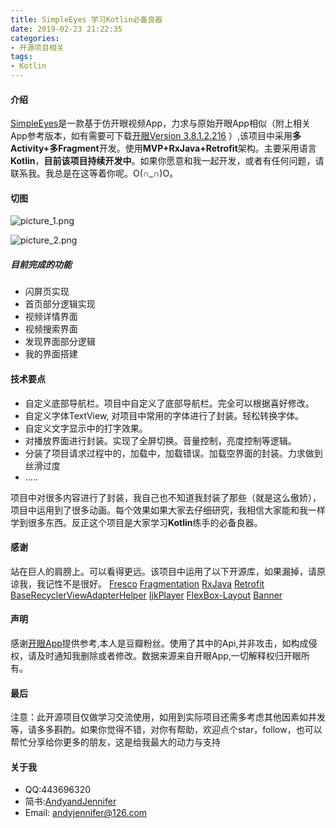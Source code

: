 ```yaml
---
title: SimpleEyes 学习Kotlin必备良器
date: 2019-02-23 21:22:35
categories:
- 开源项目相关
tags: 
- Kotlin
---
```


#### 介绍
[SimpleEyes](https://github.com/AndyJennifer/SimpleEyes)是一款基于仿开眼视频App，力求与原始开眼App相似（附上相关App参考版本，如有需要可下载[开眼Version 3.8.1.2.216](https://pan.baidu.com/s/1xWR4fz9bXL4gH-KkQVX-RA) ）,该项目中采用**多Activity+多Fragment**开发。使用**MVP+RxJava+Retrofit**架构。主要采用语言**Kotlin**，**目前该项目持续开发中**。如果你愿意和我一起开发，或者有任何问题，请联系我。我总是在这等着你呢。O(∩_∩)O。

#### 切图


![picture_1.png](https://upload-images.jianshu.io/upload_images/2824145-9c4c8943bc9eebc7.png?imageMogr2/auto-orient/strip%7CimageView2/2/w/1240)


![picture_2.png](https://upload-images.jianshu.io/upload_images/2824145-499b2c209643ce12.png?imageMogr2/auto-orient/strip%7CimageView2/2/w/1240)

##### 目前完成的功能
- 闪屏页实现
- 首页部分逻辑实现
- 视频详情界面
- 视频搜索界面
- 发现界面部分逻辑
- 我的界面搭建

#### 技术要点
- 自定义底部导航栏。项目中自定义了底部导航栏。完全可以根据喜好修改。
- 自定义字体TextView, 对项目中常用的字体进行了封装。轻松转换字体。
- 自定义文字显示中的打字效果。
- 对播放界面进行封装。实现了全屏切换。音量控制，亮度控制等逻辑。
- 分装了项目请求过程中的，加载中，加载错误。加载空界面的封装。力求做到丝滑过度
- .....

项目中对很多内容进行了封装，我自己也不知道我封装了那些（就是这么傲娇），项目中运用到了很多动画。每个效果如果大家去仔细研究，我相信大家能和我一样学到很多东西。反正这个项目是大家学习**Kotlin**练手的必备良器。

#### 感谢
站在巨人的肩膀上。可以看得更远。该项目中运用了以下开源库，如果漏掉，请原谅我，我记性不是很好。
[Fresco](https://github.com/facebook/fresco)
[Fragmentation](https://github.com/YoKeyword/Fragmentation)
[RxJava](https://github.com/ReactiveX/RxJava)
[Retrofit](https://github.com/square/retrofit)
[BaseRecyclerViewAdapterHelper](https://github.com/CymChad/BaseRecyclerViewAdapterHelper)
[IjkPlayer](https://github.com/Bilibili/ijkplayer)
[FlexBox-Layout](https://github.com/google/flexbox-layout)
[Banner](https://github.com/youth5201314/banner)

#### 声明
感谢[开眼App](http://www.kaiyanapp.com)提供参考,本人是豆瓣粉丝。使用了其中的Api,并非攻击，如构成侵权，请及时通知我删除或者修改。数据来源来自开眼App,一切解释权归开眼所有。

#### 最后
注意：此开源项目仅做学习交流使用，如用到实际项目还需多考虑其他因素如并发等，请多多斟酌。如果你觉得不错，对你有帮助，欢迎点个star，follow，也可以帮忙分享给你更多的朋友，这是给我最大的动力与支持

#### 关于我
- QQ:443696320
- 简书:[AndyandJennifer](https://www.jianshu.com/users/921c778fb5e1/timeline)
- Email: [andyjennifer@126.com](andyjennifer@126.com)
